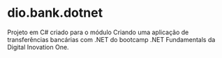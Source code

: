 # dio.bank.dotnet
Projeto em C# criado para o módulo Criando uma aplicação de transferências bancárias com .NET do bootcamp .NET Fundamentals da Digital Inovation One.
